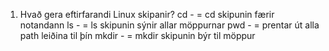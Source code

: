 1. Hvað gera eftirfarandi Linux skipanir?
    cd - = cd skipunin færir notandann
    ls - = ls skipunin sýnir allar möppurnar
    pwd - = prentar út alla path leiðina til þín
    mkdir - = mkdir skipunin býr til möppur
